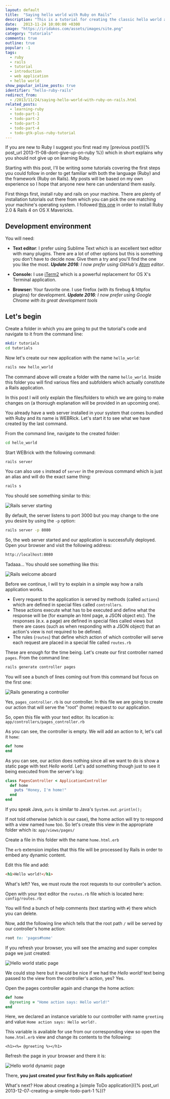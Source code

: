 ```yaml
---
layout: default
title:  "Saying hello world with Ruby on Rails"
description: "This is a tutorial for creating the classic hello world application with Ruby on Rails."
date:   2013-11-24 10:00:00 +0300
image: "https://iridakos.com/assets/images/site.png"
category: "tutorials"
comments: true
outline: true
popular: -1
tags:
  - ruby
  - rails
  - tutorial
  - introduction
  - web application
  - hello world
show_popular_inline_posts: true
identifier: "hello-ruby-rails"
redirect_from:
  - /2013/11/24/saying-hello-world-with-ruby-on-rails.html
related_posts:
  - learning-ruby
  - todo-part-1
  - todo-part-2
  - todo-part-3
  - todo-part-4
  - todo-gtk-plus-ruby-tutorial
---
```


If you are new to Ruby I suggest you first read my [previous post]({% post_url 2013-11-08-dont-give-up-on-ruby %}) which in short explains why you should not give up on learning Ruby.

Starting with this post, I'll be writing some tutorials covering the first steps you could follow in order to get familiar with both the language (Ruby) and the framework (Ruby on Rails). My posts will be based on my own experience so I hope that anyone new here can understand them easily.

First things first, install ruby and rails on your machine. There are plenty of installation tutorials out there from which you can pick the one matching your machine's operating system. I followed [this one](http://railsapps.github.io/installrubyonrails-mac.html) in order to install Ruby 2.0 & Rails 4 on OS X Mavericks.

## Development environment

You will need:

* **Text editor**: I prefer using Sublime Text which is an excellent text editor with many plugins. There are a lot of other options but this is something you don't have to decide now. Give them a try and you'll find the one you like the most. *__Update 2016__: I now prefer using GitHub's [Atom](https://atom.io/) editor*.

* **Console:** I use [iTerm2](http://www.iterm2.com/) which is a powerful replacement for OS X's Terminal application.

* **Browser:** Your favorite one. I use firefox (with its firebug & httpfox plugins) for development. *__Update 2016__: I now prefer using Google Chrome with its great development tools*


## Let's begin

Create a folder in which you are going to put the tutorial's code and navigate to it from the command line:
```bash
mkdir tutorials
cd tutorials
```

Now let's create our new application with the name `hello_world`:
```bash
rails new hello_world
```

The command above will create a folder with the name `hello_world`.
Inside this folder you will find various files and subfolders which actually constitute a Rails application.

In this post I will only explain the files/folders to which we are going to make changes on (a thorough explanation will be provided in an upcoming one).

You already have a web server installed in your system that comes bundled with Ruby and its name is WEBRick. Let's start it to see what we have created by the last command.

From the command line, navigate to the created folder:
```bash
cd hello_world
```

Start WEBrick with the following command:
```bash
rails server
```

You can also use `s` instead of `server` in the previous command which is just an alias and will do the exact same thing:
```bash
rails s
```

You should see something similar to this:

![Rails server starting](https://2.bp.blogspot.com/-NwLVOAjtjag/UpEp1H01XKI/AAAAAAAAAcQ/vgwNU0ZVSgI/s1600/webrick.png)

By default, the server listens to port 3000 but you may change to the one you desire by using the `-p` option:
```bash
rails server -p 8080
```

So, the web server started and our application is successfully deployed. Open your browser and visit the following address:
```html
http://localhost:8080
```

Tadaaa... You should see something like this:

![Rails welcome aboard](https://4.bp.blogspot.com/-jXXwccMm_OI/UpEuGykbR8I/AAAAAAAAAcc/iKkofkL8UmY/s640/first-hit.png)

Before we continue, I will try to explain in a simple way how a rails application works.

- Every request to the application is served by methods (called `actions`) which are defined in special files called `controllers`.
- These actions execute what has to be executed and define what the response will be (for example an html page, a JSON object etc). The responses (e.x. a page) are defined in special files called views but there are cases (such as when responding with a JSON object) that an action's view is not required to be defined.
- The rules (`routes`) that define which action of which controller will serve each request are placed in a special file called `routes.rb`

These are enough for the time being. Let's create our first controller named `pages`.
From the command line:

```bash
rails generate controller pages
```

You will see a bunch of lines coming out from this command but focus on the first one:

![Rails generating a controller](https://3.bp.blogspot.com/-ucr0i4t3rfk/UpE4sI-CjpI/AAAAAAAAAcs/BFFYthZjJng/s1600/generate-controller.png)

Yes, `pages_controller.rb` is our controller.
In this file we are going to create our action that will serve the "root" (home) request to our application.

So, open this file with your text editor. Its location is:
`app/controllers/pages_controller.rb`

As you can see, the controller is empty. We will add an action to it, let's call it `home`:
```ruby
def home
end
```

As you can see, our action does nothing since all we want to do is show a static page with text *Hello world*. Let's add something though just to see it being executed from the server's log:

```ruby
class PagesController < ApplicationController
  def home
    puts "Honey, I'm home!"
  end
end
```

If you speak Java, `puts` is similar to Java's `System.out.println();`

If not told otherwise (which is our case), the home action will try to respond with a view named `home` too.
So let's create this view in the appropriate folder which is:
`app/views/pages/`

Create a file in this folder with the name `home.html.erb`

The `erb` extension implies that this file will be processed by Rails in order to embed any dynamic content.

Edit this file and add:
```html
<h1>Hello world!</h1>
```

What's left? Yes, we must route the root requests to our controller's action.

Open with your text editor the `routes.rb` file which is located here:
`config/routes.rb`

You will find a bunch of help comments (text starting with `#`) there which you can delete.

Now, add the following line which tells that the root path `/` will be served by our controller's home action:
```ruby
root to: 'pages#home'
```

If you refresh your browser, you will see the amazing and super complex page we just created:

![Hello world static page](https://4.bp.blogspot.com/-fN7Mf2u71nE/UpFE0NERslI/AAAAAAAAAdE/vVDxnUFlrFM/s640/static.png)

We could stop here but it would be nice if we had the *Hello world!* text being passed to the view from the controller's action, yes? Yes.

Open the pages controller again and change the home action:
```ruby
def home
  @greeting = "Home action says: Hello world!"
end
```

Here, we declared an instance variable to our controller with name `greeting` and value `Home action says: Hello world!.`

This variable is available for use from our corresponding view so open the `home.html.erb` view and change its contents to the following:
```erb
<h1><%= @greeting %></h1>
```

Refresh the page in your browser and there it is:

![Hello world dynamic page](https://1.bp.blogspot.com/-z2SM6eyCAVc/UpFG9SrwaUI/AAAAAAAAAdQ/RHVlNsTm4o0/s640/home-hello.png)

There, **you just created your first Ruby on Rails application!**

What's next? How about creating a [simple ToDo application]({% post_url 2013-12-07-creating-a-simple-todo-part-1 %})?

